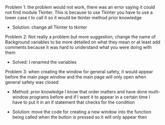 Problem 1: the problem would not work, there was an error saying it could not find module Tkinter. This is because to use Tkinter you have to use a lower case _t_ to call it so it would be tkinter
method prior knowledge

- Solution: change all Tkinter to tkinter

Problem 2: Not really a problem but more suggestion, change the name of Background variables to be more detailed on what they mean or at least add comments because it was hard to understand what you were doing with them

- Solved: I renamed the variables

Problem 3: when creating the window for general safety, it would appear before the main page window and the main page will only open when general safety was closed

- Method: prior knowledge I know that order matters and have done multi-window programs before and if I want it to appear in a certain time I have to put it in an if statement that checks for the condition

 - Solution: move the code for creating a new window into the function being called when the button is pressed so it will only appear then
